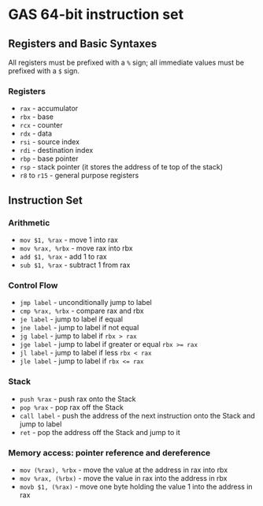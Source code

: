 # GAS 64-bit instruction set

## Registers and Basic Syntaxes

All registers must be prefixed with a `%` sign; all immediate values must be prefixed with a `$` sign.

### Registers

- `rax` - accumulator
- `rbx` - base
- `rcx` - counter
- `rdx` - data
- `rsi` - source index
- `rdi` - destination index
- `rbp` - base pointer
- `rsp` - stack pointer (it stores the address of te top of the stack)
- `r8` to `r15` - general purpose registers

## Instruction Set 

### Arithmetic

- `mov $1, %rax` - move 1 into rax
- `mov %rax, %rbx` - move rax into rbx
- `add $1, %rax` - add 1 to rax
- `sub $1, %rax` - subtract 1 from rax

### Control Flow

- `jmp label` - unconditionally jump to label
- `cmp %rax, %rbx` - compare rax and rbx
- `je label` - jump to label if equal
- `jne label` - jump to label if not equal
- `jg label` - jump to label if `rbx > rax`
- `jge label` - jump to label if greater or equal `rbx >= rax`
- `jl label` - jump to label if less `rbx < rax`
- `jle label` - jump to label if `rbx <= rax`

### Stack

- `push %rax` - push rax onto the Stack
- `pop %rax` - pop rax off the Stack
- `call label` - push the address of the next instruction onto the Stack and jump to label
- `ret` - pop the address off the Stack and jump to it

### Memory access: pointer reference and dereference

- `mov (%rax), %rbx` - move the value at the address in rax into rbx
- `mov %rax, (%rbx)` - move the value in rax into the address in rbx
- `movb $1, (%rax)` - move one byte holding the value 1 into the address in rax


